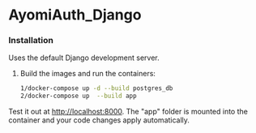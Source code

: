 # AyomiAuth_Django
### Installation

Uses the default Django development server.

1. Build the images and run the containers:

    ```sh
    1/docker-compose up -d --build postgres_db
    2/docker-compose up  --build app
    ```
Test it out at [http://localhost:8000](http://localhost:8000). The "app" folder is mounted into the container and your code changes apply automatically.
